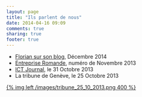 ```yaml
---
layout: page
title: "Ils parlent de nous"
date: 2014-04-16 09:09
comments: true
sharing: true
footer: true
---
```


- [Florian sur son blog](http://florian-genaudet.fr/#!/blog/devoxx4kids-geneve-dec-2014), Décembre 2014
- [Entreprise Romande](/media/PointfortCodeInformatique.pdf), numéro de Novembre 2013
- [ICT Journal](http://www.ictjournal.ch/News/2013/10/31/Un-atelier-de-programmation-pour-les-enfants.aspx), le 31 Octobre 2013
- La tribune de Genève, le 25 Octobre 2013

[{% img left /images/tribune_25_10_2013.png  400 %}](/images/tribune_25_10_2013.png)